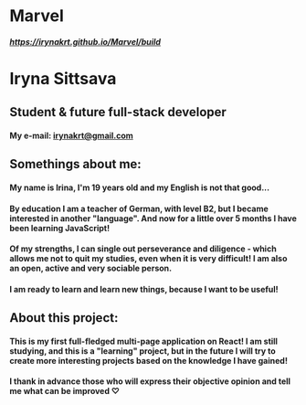 # Marvel
##### https://irynakrt.github.io/Marvel/build
# Iryna Sittsava
## Student & future full-stack developer

#### **My e-mail:** irynakrt@gmail.com

## Somethings about me:
#### My name is Irina, I'm 19 years old and my English is not that good...
#### By education I am a teacher of German, with level B2, but I became interested in another "language". And now for a little over 5 months I have been learning JavaScript!
#### Of my strengths, I can single out perseverance and diligence - which allows me not to quit my studies, even when it is very difficult! I am also an open, active and very sociable person.
#### I am ready to learn and learn new things, because I want to be useful!

## About this project:
#### This is my first full-fledged multi-page application on React! I am still studying, and this is a "learning" project, but in the future I will try to create more interesting projects based on the knowledge I have gained!
#### I thank in advance those who will express their objective opinion and tell me what can be improved ♡